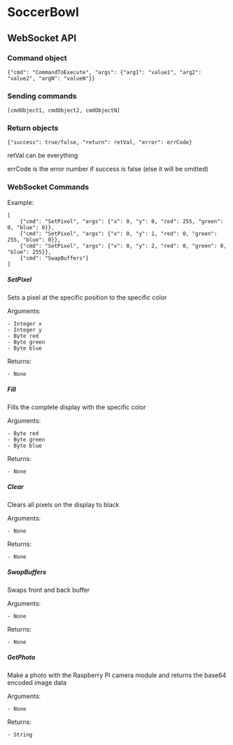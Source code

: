 # SoccerBowl

## WebSocket API

### Command object

    {"cmd": "CommandToExecute", "args": {"arg1": "value1", "arg2": "value2", "argN": "valueN"}}

### Sending commands

    [cmdObject1, cmdObject2, cmdObjectN]

### Return objects

    {"success": true/false, "return": retVal, "error": errCode}

retVal can be everything

errCode is the error number if success is false (else it will be omitted)

### WebSocket Commands

Example:

    [
        {"cmd": "SetPixel", "args": {"x": 0, "y": 0, "red": 255, "green": 0, "blue": 0}},
        {"cmd": "SetPixel", "args": {"x": 0, "y": 1, "red": 0, "green": 255, "blue": 0}},
        {"cmd": "SetPixel", "args": {"x": 0, "y": 2, "red": 0, "green": 0, "blue": 255}},
        {"cmd": "SwapBuffers"}
    ]

##### SetPixel

Sets a pixel at the specific position to the specific color

Arguments:

    - Integer x
    - Integer y
    - Byte red
    - Byte green
    - Byte blue

Returns:

    - None


##### Fill

Fills the complete display with the specific color

Arguments:
    
    - Byte red
    - Byte green
    - Byte blue

Returns:

    - None

##### Clear

Clears all pixels on the display to black

Arguments:

    - None

Returns:

    - None

##### SwapBuffers

Swaps front and back buffer

Arguments:
    
    - None

Returns:

    - None

##### GetPhoto

Make a photo with the Raspberry PI camera module and returns the base64 encoded image data

Arguments:

    - None

Returns:

    - String